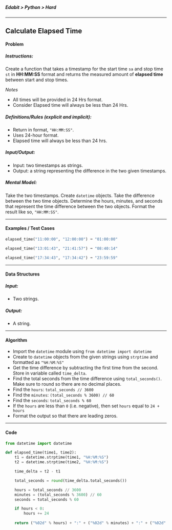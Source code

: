 ##### Edabit > Python > Hard

---

## Calculate Elapsed Time

#### Problem

##### Instructions:

Create a function that takes a timestamp for the start time `sa` and stop time `st` in **HH:MM:SS** format and returns the measured amount of **elapsed time** between start and stop times.

_Notes_

- All times will be provided in 24 Hrs format.
- Consider Elapsed time will always be less than 24 Hrs.

##### Definitions/Rules (explicit and implicit):

* Return in format, `"HH:MM:SS"`.
* Uses 24-hour format.
* Elapsed time will always be less than 24 hrs.

##### Input/Output:

* Input: two timestamps as strings.
* Output: a string representing the difference in the two given timestamps.

##### Mental Model:

Take the two timestamps. Create `datetime` objects. Take the difference between the two time objects. Determine the hours, minutes, and seconds that represent the time difference between the two objects. Format the result like so, `"HH:MM:SS"`.

---

#### Examples / Test Cases

```python
elapsed_time("11:00:00", "12:00:00") ➞ "01:00:00"

elapsed_time("13:01:43", "21:41:57") ➞ "08:40:14"

elapsed_time("17:34:43", "17:34:42") ➞ "23:59:59"
```

---

#### Data Structures

##### Input:

* Two strings.

##### Output:

* A string.

---

#### Algorithm

* Import the `datetime` module using `from datetime import datetime`
* Create to `datetime` objects from the given strings using `strptime` and formatted as `"%H:%M:%S"`
* Get the time difference by subtracting the first time from the second. Store in variable called `time_delta`.
* Find the total seconds from the time difference using `total_seconds()`. Make sure to round so there are no decimal places.
* Find the `hours`: `total_seconds // 3600`
* Find the `minutes`: `(total_seconds % 3600) // 60`
* Find the `seconds`: `total_seconds % 60`
* If the `hours` are less than `0` (i.e. negative), then set `hours` equal to `24 + hours`
* Format the output so that there are leading zeros.

---

#### Code

```python
from datetime import datetime

def elapsed_time(time1, time2):
    t1 = datetime.strptime(time1, "%H:%M:%S")
    t2 = datetime.strptime(time2, "%H:%M:%S")

    time_delta = t2 - t1

    total_seconds = round(time_delta.total_seconds())

    hours = total_seconds // 3600
    minutes = (total_seconds % 3600) // 60
    seconds = total_seconds % 60

    if hours < 0:
        hours += 24
    
    return ("%02d" % hours) + ":" + ("%02d" % minutes) + ":" + ("%02d" % seconds)
```

